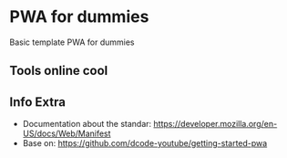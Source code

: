 # PWA for dummies
Basic template PWA for dummies

## Tools online cool


## Info Extra

- Documentation about the standar: https://developer.mozilla.org/en-US/docs/Web/Manifest
- Base on: https://github.com/dcode-youtube/getting-started-pwa
